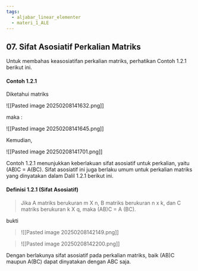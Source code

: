 ```yaml
---
tags:
  - aljabar_linear_elementer
  - materi_1_ALE
---
```

## 07. Sifat Asosiatif Perkalian Matriks

Untuk membahas keasosiatifan perkalian matriks, perhatikan Contoh 1.2.1 berikut ini.

#### Contoh 1.2.1

Diketahui matriks

![[Pasted image 20250208141632.png]]

maka :

![[Pasted image 20250208141645.png]]

Kemudian,

![[Pasted image 20250208141701.png]]


Contoh 1.2.1 menunjukkan keberlakuan sifat asosiatif untuk perkalian, yaitu (AB)C = A(BC). Sifat asosiatif ini juga berlaku umum untuk perkalian matriks yang dinyatakan dalam Dalil 1.2.1 berikut ini.


#### Definisi 1.2.1 (Sifat Asosiatif)

> Jika A matriks berukuran m X n, B matriks berukuran n x k, dan C matriks berukuran k X q, maka (AB)C = A (BC).

bukti

> ![[Pasted image 20250208142149.png]]

> ![[Pasted image 20250208142200.png]]



Dengan berlakunya sifat asosiatif pada perkalian matriks, baik (AB)C maupun A(BC) dapat dinyatakan dengan ABC saja.

